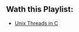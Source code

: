 ## Wath this Playlist:
- [Unix Threads in C](https://www.youtube.com/watch?v=oq29KUy29iQ&list=PLfqABt5AS4FmuQf70psXrsMLEDQXNkLq2&index=5&ab_channel=CodeVault)

